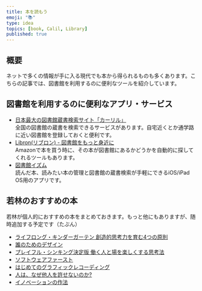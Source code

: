 ```yaml
---
title: 本を読もう
emoji: "📚"
type: idea
topics: [book, Calil, Library]
published: true
---
```

## 概要
ネットで多くの情報が手に入る現代でも本から得られるものも多くあります。こちらの記事では、図書館を利用するのに便利なツールを紹介しています。

## 図書館を利用するのに便利なアプリ・サービス
- [日本最大の図書館蔵書検索サイト「カーリル」](https://calil.jp)  
全国の図書館の蔵書を検索できるサービスがあります。自宅近くとか通学路に近い図書館を登録しておくと便利です。
- [Libron(リブロン) - 図書館をもっと身近に](http://www.libron.net)  
Amazonで本を買う時に、その本が図書館にあるかどうかを自動的に探してくれるツールもあります。
- [図書館イズム](https://librarism.net/)  
読んだ本、読みたい本の管理と図書館の蔵書検索が手軽にできるiOS/iPad OS用のアプリです。

## 若林のおすすめの本
若林が個人的におすすめの本をまとめておきます。もっと他にもありますが、随時追加する予定です（たぶん）

- [ライフロング・キンダーガーテン 創造的思考力を育む4つの原則](https://amzn.to/3vMf6gQ)
- [誰のためのデザイン](https://amzn.to/3g8EEz0)
- [プレイフル・シンキング決定版 働く人と場を楽しくする思考法](https://amzn.to/3d9Vfk4)
- [ソフトウェアファースト](https://amzn.to/2Q9pL4J)
- [はじめてのグラフィックレコーディング](https://amzn.to/3t8EGdX)
- [人は、なぜ他人を許せないのか?](https://amzn.to/322fES3)
- [イノベーションの作法](https://amzn.to/3mJOrgn)